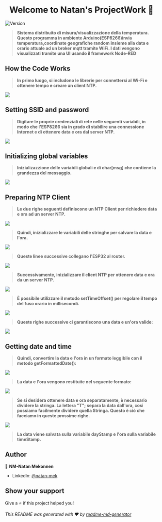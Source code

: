 <h1 align="center">Welcome to Natan's ProjectWork 👋</h1>
<p>
  <img alt="Version" src="https://img.shields.io/badge/version-1.0-blue.svg?cacheSeconds=2592000" />
</p>

> **Sistema distribuito di misura/visualizzazione della temperatura. Questo programma in ambiente Arduino(ESP8266)invia temperatura,coordinate geografiche random insieme alla data e orario attuale ad un broker mqtt tramite WiFi. I dati vengono visualizzati tramite una UI usando il framework Node-RED**

## How the Code Works

> **In primo luogo, si includono le librerie per connettersi al Wi-Fi e ottenere tempo e creare un client NTP.**

<p>
   <img src= "https://gitlab.com/NM93/projectwork/-/raw/master/ReadmePics/Schermata_2020-06-05_alle_14.00.31.png"
</p>

## Setting SSID and password

> **Digitare le proprie credenziali di rete nelle seguenti variabili, in modo che l'ESP8266 sia in grado di stabilire una connessione Internet e di ottenere data e ora dal server NTP.**

<p>
   <img src= "https://gitlab.com/NM93/projectwork/-/raw/master/ReadmePics/Schermata_2020-06-05_alle_14.03.53.png"
</p>

## Initializing global variables

> **Inizializazzione delle variabili globali e di char[msg] che contiene la grandezza del messaggio.**

<p>
   <img src= "https://gitlab.com/NM93/projectwork/-/raw/master/ReadmePics/Schermata_2020-06-05_alle_14.27.00.png"
</p>

## Preparing NTP Client

> **Le due righe seguenti definiscono un NTP Client per richiedere data e ora ad un server NTP.**

<p>
   <img src= "https://gitlab.com/NM93/projectwork/-/raw/master/ReadmePics/Schermata_2020-06-05_alle_14.05.56.png"
</p>

> **Quindi, inizializzare le variabili delle stringhe per salvare la data e l'ora.**

<p>
   <img src= "https://gitlab.com/NM93/projectwork/-/raw/master/ReadmePics/Schermata_2020-06-05_alle_14.07.18.png"
</p>

> **Queste linee successive collegano l'ESP32 al router.**

<p>
   <img src= "https://gitlab.com/NM93/projectwork/-/raw/master/ReadmePics/Schermata_2020-06-05_alle_14.09.35.png"
</p>

> **Successivamente, inizializzare il client NTP per ottenere data e ora da un server NTP.**

<p>
   <img src= "https://gitlab.com/NM93/projectwork/-/raw/master/ReadmePics/Schermata_2020-06-05_alle_14.11.38.png"
</p>

> **È possibile utilizzare il metodo setTimeOffset() per regolare il tempo del fuso orario in millisecondi.**

<p>
   <img src= "https://gitlab.com/NM93/projectwork/-/raw/master/ReadmePics/Schermata_2020-06-05_alle_14.13.13.png"
</p>

> **Queste righe successive ci garantiscono una data e un'ora valide:**

<p>
   <img src= "https://gitlab.com/NM93/projectwork/-/raw/master/ReadmePics/Schermata_2020-06-05_alle_14.16.47.png"
</p>

## Getting date and time

> **Quindi, convertire la data e l'ora in un formato leggibile con il metodo getFormattedDate():**

<p>
   <img src= "https://gitlab.com/NM93/projectwork/-/raw/master/ReadmePics/Schermata_2020-06-05_alle_14.18.28.png"
</p>

> **La data e l'ora vengono restituite nel seguente formato:**

<p>
   <img src= "https://gitlab.com/NM93/projectwork/-/raw/master/ReadmePics/Schermata_2020-06-05_alle_14.19.52.png"
</p>

> **Se si desidera ottenere data e ora separatamente, è necessario dividere la stringa. La lettera "T"; separa la data dall'ora, così possiamo facilmente dividere quella Stringa. Questo è ciò che facciamo in queste prossime righe.**

<p>
   <img src= "https://gitlab.com/NM93/projectwork/-/raw/master/ReadmePics/Schermata_2020-06-05_alle_14.21.18.png"
</p>

> **La data viene salvata sulla variabile dayStamp e l'ora sulla variabile timeStamp.**

## Author

👤 **NM-Natan Mekonnen**

- LinkedIn: [@natan-mek](https://linkedin.com/in/natan-mek)

## Show your support

Give a ⭐️ if this project helped you!

_This README was generated with ❤️ by [readme-md-generator](https://github.com/kefranabg/readme-md-generator)_
